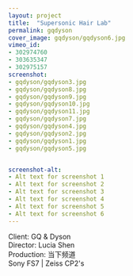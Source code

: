 ```yaml
---
layout: project
title:  "Supersonic Hair Lab"
permalink: gqdyson
cover_image: gqdyson/gqdyson6.jpg
vimeo_id: 
- 302974760
- 303635347
- 302975157
screenshot:
- gqdyson/gqdyson3.jpg
- gqdyson/gqdyson8.jpg
- gqdyson/gqdyson9.jpg
- gqdyson/gqdyson10.jpg
- gqdyson/gqdyson11.jpg
- gqdyson/gqdyson7.jpg
- gqdyson/gqdyson4.jpg
- gqdyson/gqdyson2.jpg
- gqdyson/gqdyson1.jpg
- gqdyson/gqdyson5.jpg


screenshot-alt:
- Alt text for screenshot 1
- Alt text for screenshot 2
- Alt text for screenshot 3
- Alt text for screenshot 4
- Alt text for screenshot 5
- Alt text for screenshot 6
---
```


Client: GQ & Dyson<br>
Director: Lucia Shen<br>
Production: 当下频道<br>
Sony FS7 | Zeiss CP2's